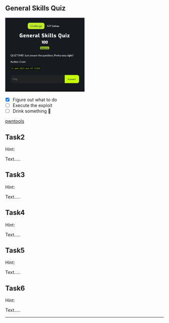 ## General Skills Quiz

 <img src="/DownUnderCTF%202021/General%20Skills%20Quiz.JPG" alt="General Skills Quiz" width="50%" height="50%">


- [x] Figure out what to do
- [ ] Execute the exploit
- [ ] Drink something :tada:

[pwntools](https://docs.pwntools.com/en/stable/)


## Task2


Hint:

Text.....

## Task3


Hint:

Text.....

## Task4


Hint:

Text.....

## Task5


Hint:

Text.....

## Task6


Hint:

Text.....

---